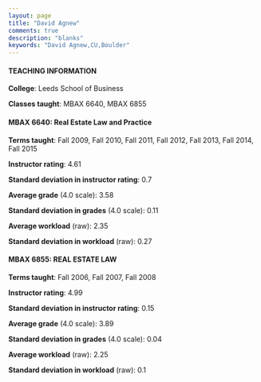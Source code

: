 ```yaml
---
layout: page
title: "David Agnew" 
comments: true
description: "blanks"
keywords: "David Agnew,CU,Boulder"
---
```

<head>
<script src="https://ajax.googleapis.com/ajax/libs/jquery/2.1.3/jquery.min.js"></script>
<script src="https://dl.dropboxusercontent.com/s/pc42nxpaw1ea4o9/highcharts.js?dl=0"></script>
<!-- <script src="../assets/js/highcharts.js"></script> -->
<style type="text/css">@font-face {
	font-family: "Bebas Neue";
	src: url(https://www.filehosting.org/file/details/544349/BebasNeue Regular.otf) format("opentype");
	}
	h1.Bebas { 
		font-family: "Bebas Neue", Verdana, Tahoma;
	}
</style>
</head>
	   
#### TEACHING INFORMATION

**College**: Leeds School of Business

**Classes taught**: MBAX 6640, MBAX 6855

#### MBAX 6640: Real Estate Law and Practice

**Terms taught**: Fall 2009, Fall 2010, Fall 2011, Fall 2012, Fall 2013, Fall 2014, Fall 2015

**Instructor rating**: 4.61

**Standard deviation in instructor rating**: 0.7

**Average grade** (4.0 scale): 3.58

**Standard deviation in grades** (4.0 scale): 0.11

**Average workload** (raw): 2.35

**Standard deviation in workload** (raw): 0.27

#### MBAX 6855: REAL ESTATE LAW

**Terms taught**: Fall 2006, Fall 2007, Fall 2008

**Instructor rating**: 4.99

**Standard deviation in instructor rating**: 0.15

**Average grade** (4.0 scale): 3.89

**Standard deviation in grades** (4.0 scale): 0.04

**Average workload** (raw): 2.25

**Standard deviation in workload** (raw): 0.1

